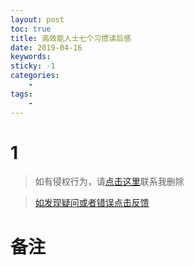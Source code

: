 ```yaml
---
layout: post
toc: true
title: 高效能人士七个习惯读后感
date: 2019-04-16
keywords:
sticky: -1
categories:
    -
tags:
    -
---
```

# 1
<!-- more -->
>如有侵权行为，请[点击这里](https://github.com/cooper-q/blog_hexo/issues)联系我删除

>[如发现疑问或者错误点击反馈](https://github.com/cooper-q/blog_hexo/issues)

# 备注

